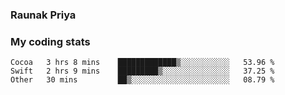 ### Raunak Priya

### My coding stats

<!--START_SECTION:waka-->
```text
Cocoa   3 hrs 8 mins    █████████████▒░░░░░░░░░░░   53.96 % 
Swift   2 hrs 9 mins    █████████▒░░░░░░░░░░░░░░░   37.25 % 
Other   30 mins         ██▒░░░░░░░░░░░░░░░░░░░░░░   08.79 % 
```
<!--END_SECTION:waka-->
